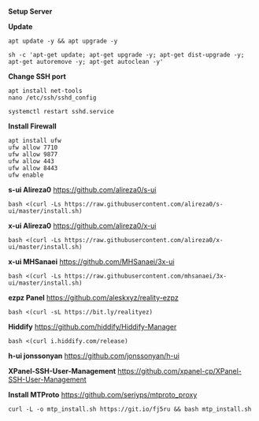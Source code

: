 **Setup Server**


**Update**
```
apt update -y && apt upgrade -y
```
```
sh -c 'apt-get update; apt-get upgrade -y; apt-get dist-upgrade -y; apt-get autoremove -y; apt-get autoclean -y'
```


**Change SSH port**
```
apt install net-tools
nano /etc/ssh/sshd_config
```
```
systemctl restart sshd.service
```


**Install Firewall**
```
apt install ufw
ufw allow 7710
ufw allow 9877
ufw allow 443
ufw allow 8443
ufw enable
```


**s-ui Alireza0**
https://github.com/alireza0/s-ui
```
bash <(curl -Ls https://raw.githubusercontent.com/alireza0/s-ui/master/install.sh)
```


**x-ui Alireza0**
https://github.com/alireza0/x-ui
```
bash <(curl -Ls https://raw.githubusercontent.com/alireza0/x-ui/master/install.sh)
```


**x-ui MHSanaei**
https://github.com/MHSanaei/3x-ui
```
bash <(curl -Ls https://raw.githubusercontent.com/mhsanaei/3x-ui/master/install.sh)
```


**ezpz Panel**
https://github.com/aleskxyz/reality-ezpz
```
bash <(curl -sL https://bit.ly/realityez)
```

**Hiddify**
https://github.com/hiddify/Hiddify-Manager
```
bash <(curl i.hiddify.com/release)
```

**h-ui jonssonyan**
https://github.com/jonssonyan/h-ui

**XPanel-SSH-User-Management**
https://github.com/xpanel-cp/XPanel-SSH-User-Management

**Install MTProto**
https://github.com/seriyps/mtproto_proxy
```
curl -L -o mtp_install.sh https://git.io/fj5ru && bash mtp_install.sh
```
